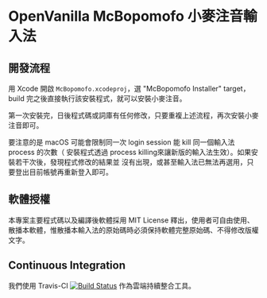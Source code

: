 # OpenVanilla McBopomofo 小麥注音輸入法

## 開發流程

用 Xcode 開啟 `McBopomofo.xcodeproj`，選 "McBopomofo Installer" target，build
完之後直接執行該安裝程式，就可以安裝小麥注音。

第一次安裝完，日後程式碼或詞庫有任何修改，只要重複上述流程，再次安裝小麥注音即可。

要注意的是 macOS 可能會限制同一次 login session 能 kill 同一個輸入法 process 的次數（
安裝程式透過 process killing來讓新版的輸入法生效）。如果安裝若干次後，發現程式修改的結果並
沒有出現，或甚至輸入法已無法再選用，只要登出目前帳號再重新登入即可。

## 軟體授權

本專案主要程式碼以及編譯後軟體採用 MIT License 釋出，使用者可自由使用、散播本軟體，惟散播本輸入法的原始碼時必須保持軟體完整原始碼、不得修改版權文字。

## Continuous Integration

我們使用 Travis-CI [![Build Status](https://travis-ci.org/openvanilla/McBopomofo.svg?branch=master)](https://travis-ci.org/openvanilla/McBopomofo) 作為雲端持續整合工具。
